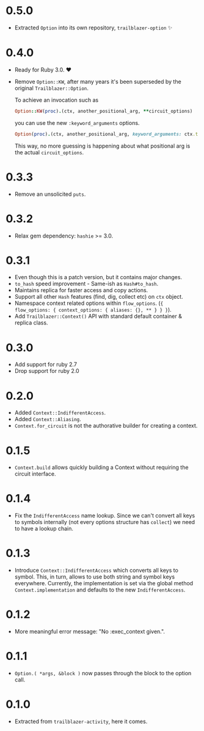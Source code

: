 # 0.5.0

* Extracted `Option` into its own repository, `trailblazer-option` ✨

# 0.4.0

* Ready for Ruby 3.0. :heart:
* Remove `Option::KW`, after many years it's been superseded by the original `Trailblazer::Option`.

    To achieve an invocation such as

    ```ruby
    Option::KW(proc).(ctx, another_positional_arg, **circuit_options)
    ```

    you can use the new `:keyword_arguments` options.

    ```ruby
    Option(proc).(ctx, another_positional_arg, keyword_arguments: ctx.to_hash, **circuit_options)
    ```

    This way, no more guessing is happening about what positional arg is the actual `circuit_options`.

# 0.3.3

* Remove an unsolicited `puts`.

# 0.3.2

* Relax gem dependency: `hashie` >= 3.0.

# 0.3.1

* Even though this is a patch version, but it contains major changes.
* `to_hash` speed improvement - Same-ish as `Hash#to_hash`.
* Maintains replica for faster access and copy actions.
* Support all other `Hash` features (find, dig, collect etc) on `ctx` object.
* Namespace context related options within `flow_options`. (`{ flow_options: { context_options: { aliases: {}, ** } } }`).
* Add `Trailblazer::Context()` API with standard default container & replica class.

# 0.3.0
* Add support for ruby 2.7
* Drop support for ruby 2.0

# 0.2.0

* Added `Context::IndifferentAccess`.
* Added `Context::Aliasing`.
* `Context.for_circuit` is not the authorative builder for creating a context.

# 0.1.5

* `Context.build` allows quickly building a Context without requiring the circuit interface.

# 0.1.4

* Fix the `IndifferentAccess` name lookup. Since we can't convert all keys to symbols internally (not every options structure has `collect`) we need to have a lookup chain.

# 0.1.3

* Introduce `Context::IndifferentAccess` which converts all keys to symbol. This, in turn, allows to use both string and symbol keys everywhere. Currently, the implementation is set via the global method `Context.implementation` and defaults to the new `IndifferentAccess`.

# 0.1.2

* More meaningful error message: "No :exec_context given.".

# 0.1.1

* `Option.( *args, &block )` now passes through the block to the option call.

# 0.1.0

* Extracted from `trailblazer-activity`, here it comes.
